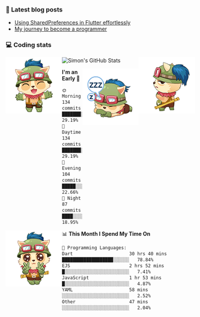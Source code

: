 ### 📘 Latest blog posts

<!-- BLOG-POST-LIST:START -->
- [Using SharedPreferences in Flutter effortlessly](http://blog.codingteemo.me/2020/07/15/Using-SharedPreferences-in-Flutter-effortlessly/)
- [My journey to become a programmer](http://blog.codingteemo.me/2018/07/14/My-journey-to-become-a-programmer/)
<!-- BLOG-POST-LIST:END -->

### 💻 Coding stats
<img align="right" src="https://raw.githubusercontent.com/simonpham/simonpham/master/assets/images/6kiur.gif" >


<img align="left" src="https://raw.githubusercontent.com/simonpham/simonpham/master/assets/images/5kiur.gif" >

![Simon's GitHub Stats](https://github-readme-stats-obu2qdcs2.vercel.app/api?username=simonpham)

<img align="right" src="https://raw.githubusercontent.com/simonpham/simonpham/master/assets/images/4kiur.gif" >

<!--START_SECTION:waka-->
**I'm an Early 🐤** 

```text
🌞 Morning    134 commits    ███████░░░░░░░░░░░░░░░░░░   29.19% 
🌆 Daytime    134 commits    ███████░░░░░░░░░░░░░░░░░░   29.19% 
🌃 Evening    104 commits    █████░░░░░░░░░░░░░░░░░░░░   22.66% 
🌙 Night      87 commits     ████░░░░░░░░░░░░░░░░░░░░░   18.95%

```


<img align="left" src="https://raw.githubusercontent.com/simonpham/simonpham/master/assets/images/19kiur.gif" >📊 **This Month I Spend My Time On** 

```text
💬 Programming Languages: 
Dart                     30 hrs 40 mins      ███████████████████░░░░░░   78.84% 
EJS                      2 hrs 52 mins       █░░░░░░░░░░░░░░░░░░░░░░░░   7.41% 
JavaScript               1 hr 53 mins        █░░░░░░░░░░░░░░░░░░░░░░░░   4.87% 
YAML                     58 mins             ░░░░░░░░░░░░░░░░░░░░░░░░░   2.52% 
Other                    47 mins             ░░░░░░░░░░░░░░░░░░░░░░░░░   2.04%

```


<!--END_SECTION:waka-->
